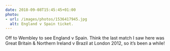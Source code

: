 ```yaml
---
date: 2018-09-08T15:45:45+01:00
photo:
- url: /images/photos/1536417945.jpg
  alt: England v Spain ticket.
---
```

Off to Wembley to see England v Spain. Think the last match I saw here was Great Britain & Northern Ireland v Brazil at London 2012, so it’s been a while!
